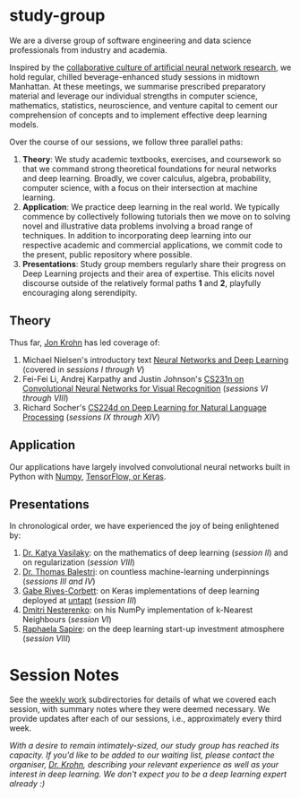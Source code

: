 # study-group

We are a diverse group of software engineering and data science professionals from industry and academia. 

Inspired by the [collaborative culture of artificial neural network research](https://www.untapt.com/industry/2016/08/02/deep-learning-study-group/), we hold regular, chilled beverage-enhanced study sessions in midtown Manhattan. At these meetings, we summarise prescribed preparatory material and leverage our individual strengths in computer science, mathematics, statistics, neuroscience, and venture capital to cement our comprehension of concepts and to implement effective deep learning models. 

Over the course of our sessions, we follow three parallel paths: 

1. **Theory**: We study academic textbooks, exercises, and coursework so that we command strong theoretical foundations for neural networks and deep learning. Broadly, we cover calculus, algebra, probability, computer science, with a focus on their intersection at machine learning. 
2. **Application**: We practice deep learning in the real world. We typically commence by collectively following tutorials then we move on to solving novel and illustrative data problems involving a broad range of techniques. In addition to incorporating deep learning into our respective academic and commercial applications, we commit code to the present, public repository where possible. 
3. **Presentations**: Study group members regularly share their progress on Deep Learning projects and their area of expertise. This elicits novel discourse outside of the relatively formal paths **1** and **2**, playfully encouraging along serendipity. 

## Theory

Thus far, [Jon Krohn](https://www.jonkrohn.com/) has led coverage of: 

1. Michael Nielsen's introductory text [Neural Networks and Deep Learning](http://neuralnetworksanddeeplearning.com/) (covered in *sessions I through V*)
2. Fei-Fei Li, Andrej Karpathy and Justin Johnson's [CS231n on Convolutional Neural Networks for Visual Recognition](http://cs231n.github.io/) (*sessions VI through VIII*)
3. Richard Socher's [CS224d on Deep Learning for Natural Language Processing](https://cs224d.stanford.edu/) (*sessions IX through XIV*)


## Application

Our applications have largely involved convolutional neural networks built in Python with [Numpy](https://github.com/the-deep-learners/study-group/tree/master/nn-from-scratch), [TensorFlow, or Keras](https://insights.untapt.com/fundamental-deep-learning-code-in-tflearn-keras-theano-and-tensorflow-66be10a03227). 


## Presentations

In chronological order, we have experienced the joy of being enlightened by: 

1. [Dr. Katya Vasilaky](https://kathrynthegreat.github.io/): on the mathematics of deep learning (*session II*) and on regularization (*session VIII*)
2. [Dr. Thomas Balestri](https://www.linkedin.com/in/thomasbalestri): on countless machine-learning underpinnings (*sessions III and IV*)
3. [Gabe Rives-Corbett](https://www.linkedin.com/in/grivescorbett): on Keras implementations of deep learning deployed at [untapt](https://www.untapt.com/) (*session III*)
2. [Dmitri Nesterenko](https://github.com/dmitrinesterenko): on his NumPy implementation of k-Nearest Neighbours (*session VI*)
3. [Raphaela Sapire](https://www.linkedin.com/in/raphaelasapire): on the deep learning start-up investment atmosphere (*session VIII*)


# Session Notes

See the [weekly work](https://github.com/the-deep-learners/study-group/tree/master/weekly-work) subdirectories for details of what we covered each session, with summary notes where they were deemed necessary. We provide updates after each of our sessions, i.e., approximately every third week. 


*With a desire to remain intimately-sized, our study group has reached its capacity. If you'd like to be added to our waiting list, please contact the organiser, [Dr. Krohn](https://www.jonkrohn.com/contact/), describing your relevant experience as well as your interest in deep learning. We don't expect you to be a deep learning expert already :)*
